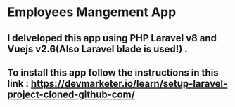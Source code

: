 # Employees Mangement App

## I delveloped this app using PHP Laravel v8 and Vuejs v2.6(Also Laravel blade is used!) .

## To install this app follow the instructions in this link : https://devmarketer.io/learn/setup-laravel-project-cloned-github-com/

